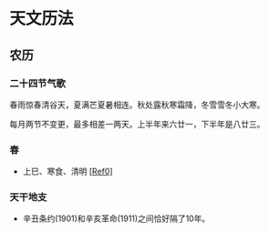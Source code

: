 # 天文历法

## 农历

### 二十四节气歌

春雨惊春清谷天，夏满芒夏暑相连。秋处露秋寒霜降，冬雪雪冬小大寒。

每月两节不变更，最多相差一两天。上半年来六廿一，下半年是八廿三。

### 春

- 上巳、寒食、清明 [[Ref0]](http://m.xinhuanet.com/2017-03/30/c_1120721901.htm)

### 天干地支

- 辛丑条约(1901)和辛亥革命(1911)之间恰好隔了10年。
